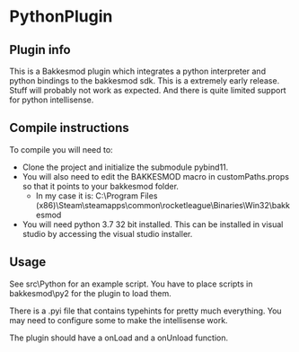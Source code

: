 # PythonPlugin

## Plugin info
This is a Bakkesmod plugin which integrates a python interpreter and python bindings to the bakkesmod sdk. This is a extremely early release. Stuff will probably not work as expected. And there is quite limited support for python intellisense.


## Compile instructions
To compile you will need to:
* Clone the project and initialize the submodule pybind11.
* You will also need to edit the BAKKESMOD macro in customPaths.props so that it points to your bakkesmod folder. 
  * In my case it is: C:\Program Files (x86)\Steam\steamapps\common\rocketleague\Binaries\Win32\bakkesmod
* You will need python 3.7 32 bit installed. This can be installed in visual studio by accessing the visual studio installer.

## Usage
See src\Python for an example script. You have to place scripts in bakkesmod\py2 for the plugin to load them.

There is a .pyi file that contains typehints for pretty much everything. You may need to configure some to make the intellisense work.

The plugin should have a onLoad and a onUnload function.
